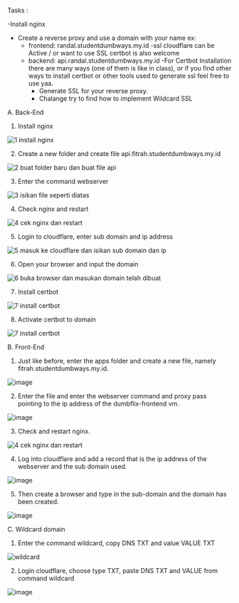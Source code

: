 Tasks :

-Install nginx
- Create a reverse proxy and use a domain with your name ex:
   - frontend: randal.studentdumbways.my.id
      -ssl cloudflare can be Active / or want to use SSL certbot is also welcome
   - backend: api.randal.studentdumbways.my.id
      -For Certbot Installation there are many ways (one of them is like in class), or if you find other ways to install certbot or other tools used to generate ssl feel free to use yaa.
      - Generate SSL for your reverse proxy.
      - Chalange try to find how to implement Wildcard SSL
  
A. Back-End

1. Install nginx

![1  install nginx](https://github.com/user-attachments/assets/e6ea9e8c-814f-4e05-b05f-d809a67b0f6b)

2. Create a new folder and create file api.fitrah.studentdumbways.my.id

![2  buat folder baru dan buat file api](https://github.com/user-attachments/assets/b5ca6953-5941-42ee-92ca-f7f20daedb09)

3. Enter the command webserver

![3  isikan file seperti diatas](https://github.com/user-attachments/assets/c20220e7-effc-49db-a20a-6cb399940cfb)

4. Check nginx and restart

![4  cek nginx dan restart](https://github.com/user-attachments/assets/5cb1703e-2fe4-42c5-acbd-1eec28354f6c)

5. Login to cloudflare, enter sub domain and ip address

![5  masuk ke cloudflare dan isikan sub domain dan ip](https://github.com/user-attachments/assets/ec805e63-f013-4b92-88ef-449c2d7aaf0e)

6.  Open your browser and input the domain

![6  buka browser dan masukan domain telah dibuat](https://github.com/user-attachments/assets/362d379a-d630-4865-b697-e19f919e7564)

7.  Install certbot

![7  install certbot](https://github.com/user-attachments/assets/a9d9ba1a-3da3-4f1b-a7c8-fd45cd83b936)

8.  Activate certbot to domain
   
![7  install certbot](https://github.com/user-attachments/assets/3c1ad934-ea6c-4598-b54e-81c79dabf237)

B. Front-End

1. Just like before, enter the apps folder and create a new file, namely fitrah.studentdumbways.my.id.

![image](https://github.com/user-attachments/assets/045589e9-0e5d-48d7-8622-ec6325a22ac0)

2. Enter the file and enter the webserver command and proxy pass pointing to the ip address of the dumbflix-frontend vm.

![image](https://github.com/user-attachments/assets/657cfcd4-3412-493a-a90a-7d2a5d5c7de6)

3. Check and restart nginx.

![4  cek nginx dan restart](https://github.com/user-attachments/assets/5cb1703e-2fe4-42c5-acbd-1eec28354f6c)

4. Log into cloudflare and add a record that is the ip address of the webserver and the sub domain used.

![image](https://github.com/user-attachments/assets/322e298a-ea21-410d-8334-dafda2bfbe1e)

5. Then create a browser and type in the sub-domain and the domain has been created.

![image](https://github.com/user-attachments/assets/af96d905-ca1f-4f49-bf0f-3872f13a1c44)

C. Wildcard domain

1. Enter the command wildcard, copy DNS TXT and value VALUE TXT

![wildcard](https://github.com/user-attachments/assets/0438f70d-8b2d-4f9c-9b9a-c8c0455975db)

2. Login cloudflare, choose type TXT, paste DNS TXT and VALUE from command wildcard

![image](https://github.com/user-attachments/assets/fd0e7a0b-6520-46a7-85cf-76c6c986777b)

